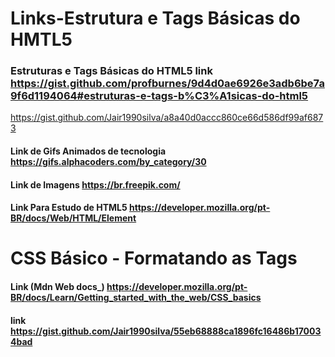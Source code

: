 # Links-Estrutura e Tags Básicas do HMTL5
### Estruturas e Tags Básicas do HTML5 link https://gist.github.com/profburnes/9d4d0ae6926e3adb6be7a9f6d1194064#estruturas-e-tags-b%C3%A1sicas-do-html5  
https://gist.github.com/Jair1990silva/a8a40d0accc860ce66d586df99af6873
#### Link de Gifs Animados de tecnologia https://gifs.alphacoders.com/by_category/30
#### Link de Imagens https://br.freepik.com/
#### Link Para Estudo de HTML5 https://developer.mozilla.org/pt-BR/docs/Web/HTML/Element
# CSS Básico - Formatando as Tags
#### Link (Mdn Web docs_) https://developer.mozilla.org/pt-BR/docs/Learn/Getting_started_with_the_web/CSS_basics
#### link https://gist.github.com/Jair1990silva/55eb68888ca1896fc16486b170034bad
